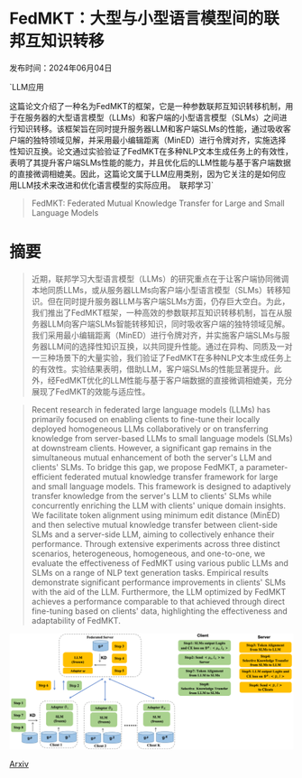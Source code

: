 # FedMKT：大型与小型语言模型间的联邦互知识转移

发布时间：2024年06月04日

`LLM应用

这篇论文介绍了一种名为FedMKT的框架，它是一种参数联邦互知识转移机制，用于在服务器的大型语言模型（LLMs）和客户端的小型语言模型（SLMs）之间进行知识转移。该框架旨在同时提升服务器LLM和客户端SLMs的性能，通过吸收客户端的独特领域见解，并采用最小编辑距离（MinED）进行令牌对齐，实施选择性知识互换。论文通过实验验证了FedMKT在多种NLP文本生成任务上的有效性，表明了其提升客户端SLMs性能的能力，并且优化后的LLM性能与基于客户端数据的直接微调相媲美。因此，这篇论文属于LLM应用类别，因为它关注的是如何应用LLM技术来改进和优化语言模型的实际应用。` `联邦学习`

> FedMKT: Federated Mutual Knowledge Transfer for Large and Small Language Models

# 摘要

> 近期，联邦学习大型语言模型（LLMs）的研究重点在于让客户端协同微调本地同质LLMs，或从服务器LLMs向客户端小型语言模型（SLMs）转移知识。但在同时提升服务器LLM与客户端SLMs方面，仍存巨大空白。为此，我们推出了FedMKT框架，一种高效的参数联邦互知识转移机制，旨在从服务器LLM向客户端SLMs智能转移知识，同时吸收客户端的独特领域见解。我们采用最小编辑距离（MinED）进行令牌对齐，并实施客户端SLMs与服务器LLM间的选择性知识互换，以共同提升性能。通过在异构、同质及一对一三种场景下的大量实验，我们验证了FedMKT在多种NLP文本生成任务上的有效性。实验结果表明，借助LLM，客户端SLMs的性能显著提升。此外，经FedMKT优化的LLM性能与基于客户端数据的直接微调相媲美，充分展现了FedMKT的效能与适应性。

> Recent research in federated large language models (LLMs) has primarily focused on enabling clients to fine-tune their locally deployed homogeneous LLMs collaboratively or on transferring knowledge from server-based LLMs to small language models (SLMs) at downstream clients. However, a significant gap remains in the simultaneous mutual enhancement of both the server's LLM and clients' SLMs. To bridge this gap, we propose FedMKT, a parameter-efficient federated mutual knowledge transfer framework for large and small language models. This framework is designed to adaptively transfer knowledge from the server's LLM to clients' SLMs while concurrently enriching the LLM with clients' unique domain insights. We facilitate token alignment using minimum edit distance (MinED) and then selective mutual knowledge transfer between client-side SLMs and a server-side LLM, aiming to collectively enhance their performance. Through extensive experiments across three distinct scenarios, heterogeneous, homogeneous, and one-to-one, we evaluate the effectiveness of FedMKT using various public LLMs and SLMs on a range of NLP text generation tasks. Empirical results demonstrate significant performance improvements in clients' SLMs with the aid of the LLM. Furthermore, the LLM optimized by FedMKT achieves a performance comparable to that achieved through direct fine-tuning based on clients' data, highlighting the effectiveness and adaptability of FedMKT.

![FedMKT：大型与小型语言模型间的联邦互知识转移](../../../paper_images/2406.02224/fedmkt_framework.png)

[Arxiv](https://arxiv.org/abs/2406.02224)